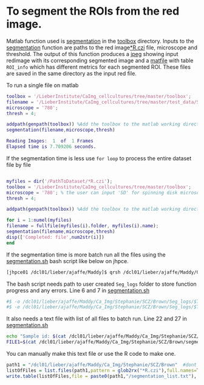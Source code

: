 # To segment the ROIs from the red image.

Matlab function used is [segmentation](https://github.com/LieberInstitute/CaImg_cellcultures/blob/master/toolbox/segmentation.m)
in the [toolbox](https://github.com/LieberInstitute/CaImg_cellcultures/tree/master/toolbox) directory. 
Inputs to the [segmentation](https://github.com/LieberInstitute/CaImg_cellcultures/blob/master/toolbox/segmentation.m) function are paths to the red image[*R.czi](https://github.com/LieberInstitute/CaImg_cellcultures/blob/master/test_data) file, microscope and threshold.
The output of this function produces a [jpeg](https://github.com/LieberInstitute/CaImg_cellcultures/blob/master/test_data/SS1803_50_Lime_A1_DIV42_1R4.jpeg) showing input redimage with its corresponding segmented image and a [matfile](https://github.com/LieberInstitute/CaImg_cellcultures/blob/master/test_data/SS1803_50_Lime_A1_DIV42_1R_ROI_info_4.mat) with table `ROI_info` which has different metrics for each segmented ROI. These files are saved in the same directory as the input red file.

To run a single file on matlab
```matlab
toolbox = '/LieberInstitute/CaImg_cellcultures/tree/master/toolbox';
filename = '/LieberInstitute/CaImg_cellcultures/tree/master/test_data/SS1803_50_Lime_A1_DIV42_1R.czi';
microscope = '780';
thresh = 4;

addpath(genpath(toolbox)) %Add the toolbox to the matlab working directory when ever you begin a new session
segmentation(filename,microscope,thresh)

Reading Images:  1  of  1 Frames
Elapsed time is 7.709206 seconds.
```
If the segmentation time is less use `for loop` to process the entire dataset file by file
```matlab

myfiles = dir('/PathToDataset/*R.czi');
toolbox = '/LieberInstitute/CaImg_cellcultures/tree/master/toolbox'; 
microscope = '780'; % the user can input 'SD' for spinning disk microscope and 'Chronic' for Chronic microscope which will automatically set parameters like ROI size in the `segmentation` function.
thresh = 4;

addpath(genpath(toolbox)) %Add the toolbox to the matlab working directory when ever you begin a new session

for i = 1:numel(myfiles)
filename = fullfile(myfiles(i).folder, myfiles(i).name);
segmentation(filename,microscope,thresh)
disp(['Completed: file',num2str(i)])
end
```
If the segmentation time is more batch run all the files using the [segmentation.sh](https://github.com/LieberInstitute/CaImg_cellcultures/blob/master/Bash_scripts/segmentation.sh) bash script like below on jhpce.

``` bash
[jhpce01 /dcl01/lieber/ajaffe/Maddy]$ qrsh /dcl01/lieber/ajaffe/Maddy/Ca_Img/code_pipeline/segmentation.sh
```
The bash script needs path to user created `Seg_logs` folder to store function progress and any errors. Line 6 and 7 in [segmentation.sh](https://github.com/LieberInstitute/CaImg_cellcultures/blob/master/Bash_scripts/segmentation.sh)

```bash
#$ -o /dcl01/lieber/ajaffe/Maddy/Ca_Img/Stephanie/SCZ/Brown/Seg_logs/$TASK_ID.txt
#$ -e /dcl01/lieber/ajaffe/Maddy/Ca_Img/Stephanie/SCZ/Brown/Seg_logs/$TASK_ID.txt
```
It also needs a text file with list of all files to batch run. Line 22 and 27 in [segmentation.sh](https://github.com/LieberInstitute/CaImg_cellcultures/blob/master/Bash_scripts/segmentation.sh)
```bash
echo "Sample id: $(cat /dcl01/lieber/ajaffe/Maddy/Ca_Img/Stephanie/SCZ/Brown/segmentation_list.txt | awk '{print $NF}' | awk "NR==${SGE_TASK_ID}")"
FILE1=$(cat /dcl01/lieber/ajaffe/Maddy/Ca_Img/Stephanie/SCZ/Brown/segmentation_list.txt | awk '{print $NF}' | awk "NR==${SGE_TASK_ID}")
```

You can manually make this text file or use the R code to make one.

```R
path1 = "/dcl01/lieber/ajaffe/Maddy/Ca_Img/Stephanie/SCZ/Brown"  #dont include forward slash at end
listOfFiles = list.files(path1,pattern = glob2rx("*R.czi"),full.names=TRUE, recursive = TRUE) #recursive TRUE for subdirectories
write.table(listOfFiles,file = paste0(path1,"/segmentation_list.txt"), row.names = FALSE, col.names = FALSE, quote = FALSE)# stores the text file in the main data directory
```

